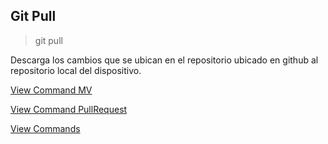 ## Git Pull

> git pull

Descarga los cambios que se ubican en el repositorio ubicado en github al repositorio local del dispositivo.

[View Command MV](Mv.md)

[View Command PullRequest](PullRequest.md)

[View Commands](../Commands.md)